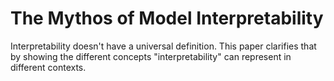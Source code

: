 # The Mythos of Model Interpretability
Interpretability doesn't have a universal definition.  This paper clarifies that by showing the different concepts "interpretability" can represent in different contexts.